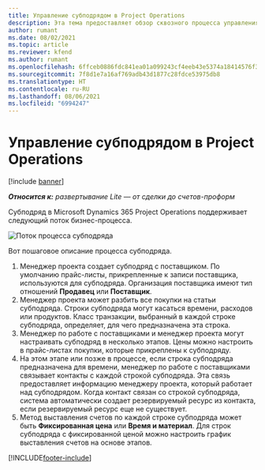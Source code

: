 ```yaml
---
title: Управление субподрядом в Project Operations
description: Эта тема предоставляет обзор сквозного процесса управления субподрядами в Microsoft Dynamics 365 Project Operations.
author: rumant
ms.date: 08/02/2021
ms.topic: article
ms.reviewer: kfend
ms.author: rumant
ms.openlocfilehash: 6ffceb0886fdc841ea01a099243cf4eeb43e5374a18414576f3639a3e50857fd
ms.sourcegitcommit: 7f8d1e7a16af769adb43d1877c28fdce53975db8
ms.translationtype: HT
ms.contentlocale: ru-RU
ms.lasthandoff: 08/06/2021
ms.locfileid: "6994247"
---
```

# <a name="subcontract-management-in-project-operations"></a>Управление субподрядом в Project Operations

[!include [banner](../../includes/dataverse-preview.md)]

_**Относится к:** развертывание Lite — от сделки до счетов-проформ_

Субподряд в Microsoft Dynamics 365 Project Operations поддерживает следующий поток бизнес-процесса.

![Поток процесса субподряда](../media/SubcontractingProcessFlow.png)

Вот пошаговое описание процесса субподряда.

1. Менеджер проекта создает субподряд с поставщиком. По умолчанию прайс-листы, прикрепленные к записи поставщика, используются для субподряда. Организация поставщика имеют тип отношений **Продавец** или **Поставщик**.
2. Менеджер проекта может разбить все покупки на статьи субподряда. Строки субподряда могут касаться времени, расходов или продуктов. Класс транзакции, выбранный в каждой строке субподряда, определяет, для чего предназначена эта строка.
3. Менеджер по работе с поставщиками и менеджер проекта могут настраивать субподряд в несколько этапов. Цены можно настроить в прайс-листах покупки, которые прикреплены к субподряду.
4. На этом этапе или позже в процессе, если строка субподряда предназначена для времени, менеджер по работе с поставщиками связывает контакты с каждой строкой субподряда. Эта связь предоставляет информацию менеджеру проекта, который работает над субподрядом. Когда контакт связан со строкой субподряда, система автоматически создает резервируемый ресурс из контакта, если резервируемый ресурс еще не существует.
5. Метод выставления счетов по каждой строке субподряда может быть **Фиксированная цена** или **Время и материал**. Для строк субподряда с фиксированной ценой можно настроить график выставления счетов на основе этапов.

[!INCLUDE[footer-include](../../includes/footer-banner.md)]
